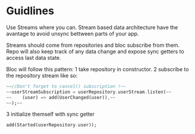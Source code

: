# Guidlines
Use Streams where you can. Stream based data architecture have the avantage to avoid unsync bettween parts of your app.

Streams should come from repositories and bloc subscribe from them. Repo will also keep track of any data change and expose sync getters to access last data state. 

Bloc will follow this pattern:
1 take repository in constructor.
2 subscribe to the repository stream like so:
```dart
~~//Don't forget to cancel() subscription !~~
~~userStreamSubscription = userRepository.userStream.listen(~~
~~    (user) => add(UserChanged(user)),~~
~~);~~
```
3 initialize themself with sync getter
```dart
add(Started(userRepository.user));
```